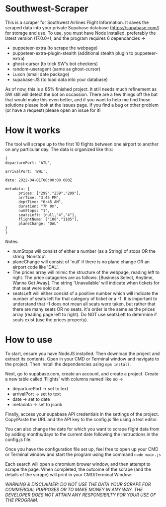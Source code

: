 # Southwest-Scraper

This is a scraper for Southwest Airlines Flight Information. It saves the scraped data into your private Supabase database (https://supabase.com/) for storage and use. To use, you must have Node installed, preferably the latest version (17.0.0+), and the program requires 6 dependancies -> 

* puppeteer-extra (to scrape the webpage)
* puppeteer-extra-plugin-stealth (additional stealth plugin to puppeteer-extra)
* ghost-cursor (to trick SW's bot checkers)
* random-useragent (same as ghost-cursor)
* Luxon (small date package)
* supabase-JS (to load data into your database)

As of now, this is a 85% finished project. It still needs much refinement as SW still will detect the bot on occassion. There are a few things off the bat that would make this even better, and if you want to help me find those solutions please look at the issues page. If you find a bug or other problem (or have a request) please open an issue for it!

# How it works

The tool will scrape up to the first 10 flights between one airport to another on any particular day. The data is organized like this: 

    {
    departurePort: 'ATL',

    arrivalPort: 'BWI',
    
    date: 2022-04-01T00:00:00.000Z

    metadata: {
          prices: ["299","259","209"],
          arrTime: "3:45 PM",
          deptTime: "6:45 AM",
          duration: "7h 0m",
          numStops: "1",
          seatsLeft: [null,"4","4"],
          flightNums: ["100","1185"],
          planeChange: "DAL"
    }
    }

Notes: 
* numStops will consist of either a number (as a String) of stops OR the string 'Nonstop'.
* planeChange will consist of 'null' if there is no plane change OR an airport code like 'DAL'.
* The prices array will mimic the structure of the webpage, reading left to right. The price catagories are as follows: [Business Select, Anytime, Wanna Get Away]. The string 'Unavailable' will indicate when tickets for that seat were sold out.
* seatsLeft will either consist of a positive number which will indicate the number of seats left for that category of ticket or a -1. It is important to understand that -1 does not mean all seats were taken, but rather that there are many seats OR no seats. It's order is the same as the prices array (reading page left to right). Do NOT use seatsLeft to determine if seats exist (use the prices property). 

# How to use

To start, ensure you have NodeJS installed. Then download the project and extract its contents. Open in your CMD or Terminal window and navigate to the project. Then install the dependencies using `npm install`.

Next, go to supabase.com, create an account, and create a project. Create a new table called 'Flights' with columns named like so -> 
* departurePort -> set to text
* arrivalPort -> set to text
* date -> set to date
* metadata -> set to jsonb

Finally, access your supabase API credentials in the settings of the project. Copy/Paste the URL and the API key to the config.js file using a text editor. 

You can also change the date for which you want to scrape flight data from by adding months/days to the current date following the instructions in the config.js file.

Once you have the configuration file set up, feel free to open up your CMD or Terminal window and start the program using the command `node main.js`

Each search will open a chromium brower window, and then attempt to scrape the page. When completed, the outcome of the scrape (and the details of the scrape) will print in your CMD/Terminal Window.

*WARNING & DISCLAIMER: DO NOT USE THE DATA YOUR SCRAPE FOR COMMERCIAL PURPOSES OR TO MAKE MONEY IN ANY WAY. THE DEVELOPER DOES NOT ATTAIN ANY RESPONSIBILTY FOR YOUR USE OF THE PROGRAM.*
